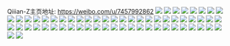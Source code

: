 Qiiian-Z主页地址: https://weibo.com/u/7457992862 
![](https://wx4.sinaimg.cn/mw2000/0088IYDsly1h85v33rdqhj30wi0b7gly.jpg) 
![](https://wx4.sinaimg.cn/mw2000/0088IYDsly1h7wea5tbxhj30u00u00zy.jpg) 
![](https://wx4.sinaimg.cn/mw2000/0088IYDsly1h7t4i0poaaj30kt0qb0tg.jpg) 
![](https://wx4.sinaimg.cn/mw2000/0088IYDsly1h7t4ibfo17j30u014046n.jpg) 
![](https://wx4.sinaimg.cn/mw2000/0088IYDsly1h7t4ic0u4ij30u0140wla.jpg) 
![](https://wx4.sinaimg.cn/mw2000/0088IYDsly1h7pzoo7uxuj30wi1yc14n.jpg) 
![](https://wx4.sinaimg.cn/mw2000/0088IYDsly1h7hqepbudbj30sg0nywi4.jpg) 
![](https://wx4.sinaimg.cn/mw2000/0088IYDsly1h7f2bj2fzfj30mz0mzdgk.jpg) 
![](https://wx4.sinaimg.cn/mw2000/0088IYDsly1h7egogu91ij32c0340u0x.jpg) 
![](https://wx4.sinaimg.cn/mw2000/0088IYDsly1h72vsd4oxqj30yl1a3ahs.jpg) 
![](https://wx4.sinaimg.cn/mw2000/0088IYDsly1h72vsdcr7sj30x3183tgr.jpg) 
![](https://wx4.sinaimg.cn/mw2000/0088IYDsly1h72vsdpdqyj30z91b0ad7.jpg) 
![](https://wx4.sinaimg.cn/mw2000/0088IYDsly1h72vsdyu74j30zk1bfgoq.jpg) 
![](https://wx4.sinaimg.cn/mw2000/0088IYDsly1h6yadxkfdyj30wi1f0n1v.jpg) 
![](https://wx4.sinaimg.cn/mw2000/0088IYDsly1h6bqzegkofj30u0140the.jpg) 
![](https://wx4.sinaimg.cn/mw2000/0088IYDsly1h6aqzmpglwj316t0u0wse.jpg) 
![](https://wx4.sinaimg.cn/mw2000/0088IYDsly1h68f1m60g6j30u011iadw.jpg) 
![](https://wx4.sinaimg.cn/mw2000/0088IYDsly1h67e2c5josj30u0140gna.jpg) 
![](https://wx4.sinaimg.cn/mw2000/0088IYDsly1h669idoijqj30u0140tfr.jpg) 
![](https://wx4.sinaimg.cn/mw2000/0088IYDsly1h61xxwjzfvj30u0140wne.jpg) 
![](https://wx4.sinaimg.cn/mw2000/0088IYDsly1h61xxwy68hj30u014043y.jpg) 
![](https://wx4.sinaimg.cn/mw2000/0088IYDsly1h61xxw139mj30u01sy418.jpg) 
![](https://wx4.sinaimg.cn/mw2000/0088IYDsly1h5yghbzl6bj33402c0e82.jpg) 
![](https://wx4.sinaimg.cn/mw2000/0088IYDsly1h5w1jepndhj30u0140aca.jpg) 
![](https://wx4.sinaimg.cn/mw2000/0088IYDsly1h5w1jfeo69j30u0140wg0.jpg) 
![](https://wx4.sinaimg.cn/mw2000/0088IYDsly1h5w1jgu5w9j30u01400yu.jpg) 
![](https://wx4.sinaimg.cn/mw2000/0088IYDsly1h5w1jhfkqsj30u0140gro.jpg) 
![](https://wx4.sinaimg.cn/mw2000/0088IYDsly1h5w1jg1svij30u014075t.jpg) 
![](https://wx4.sinaimg.cn/mw2000/0088IYDsly1h5w1ji49boj30u01400z5.jpg) 
![](https://wx4.sinaimg.cn/mw2000/0088IYDsly1h5w1jiubd7j30u0140gsc.jpg) 
![](https://wx4.sinaimg.cn/mw2000/0088IYDsly1h5w1jjexgwj30u0158grr.jpg) 
![](https://wx4.sinaimg.cn/mw2000/0088IYDsly1h5w1ikza92j30u01pwjwf.jpg) 
![](https://wx4.sinaimg.cn/mw2000/0088IYDsly1h5w1j0it69j30u0120q5g.jpg) 
![](https://wx4.sinaimg.cn/mw2000/0088IYDsly1h5mt31osr2j32c0340b2b.jpg) 
![](https://wx4.sinaimg.cn/mw2000/0088IYDsly1h5mt34q69wj32c03404qr.jpg) 
![](https://wx4.sinaimg.cn/mw2000/0088IYDsly1h5mt36cfdtj32c0340qv5.jpg) 
![](https://wx4.sinaimg.cn/mw2000/0088IYDsly1h5mt38lttaj32c0340kjn.jpg) 
![](https://wx4.sinaimg.cn/mw2000/0088IYDsly1h5mt3az4cij312i1gsgyj.jpg) 
![](https://wx4.sinaimg.cn/mw2000/0088IYDsly1h5mt3esyahj33402c04qr.jpg) 
![](https://wx4.sinaimg.cn/mw2000/0088IYDsly1h5mt3gfa32j32xy27gx6p.jpg) 
![](https://wx4.sinaimg.cn/mw2000/0088IYDsly1h5mt7l99v1j33402c0u0y.jpg) 
![](https://wx4.sinaimg.cn/mw2000/0088IYDsly1h5mt7fwkgnj33402c0e83.jpg) 
![](https://wx4.sinaimg.cn/mw2000/0088IYDsly1h5mt3a91fxj32c030ke82.jpg) 
![](https://wx4.sinaimg.cn/mw2000/0088IYDsly1h5mt3crbzpj32c03404qr.jpg) 
![](https://wx4.sinaimg.cn/mw2000/0088IYDsly1h5mt7crh1tj32c0340kjn.jpg) 
![](https://wx4.sinaimg.cn/mw2000/0088IYDsly1h5mt9g0mu5j32bh1l0h4u.jpg) 
![](https://wx4.sinaimg.cn/mw2000/0088IYDsly1h5mt9hlbncj33402c0kjm.jpg) 
![](https://wx4.sinaimg.cn/mw2000/0088IYDsly1h5mt9f76b7j33402c04qq.jpg) 
![](https://wx4.sinaimg.cn/mw2000/0088IYDsgy1h5kgyzghq2j317x0u0q7n.jpg) 
![](https://wx4.sinaimg.cn/mw2000/0088IYDsgy1h5kgyy7y4kj30u011cgtp.jpg) 
![](https://wx4.sinaimg.cn/mw2000/0088IYDsgy1h5kgz08aoij31400u0do0.jpg) 
![](https://wx4.sinaimg.cn/mw2000/0088IYDsgy1h5kgyyz6ihj30u0140wkm.jpg) 
![](https://wx4.sinaimg.cn/mw2000/0088IYDsgy1h5fxg6q7xcj32c0340npf.jpg) 
![](https://wx4.sinaimg.cn/mw2000/0088IYDsgy1h5fg38no9vj30u0140wm8.jpg) 
![](https://wx4.sinaimg.cn/mw2000/0088IYDsgy1h5e3jjuqdij30v90u0n10.jpg) 
![](https://wx4.sinaimg.cn/mw2000/0088IYDsgy1h5a0uijjnpj30wi1f2gr5.jpg) 
![](https://wx4.sinaimg.cn/mw2000/0088IYDsly1h51vw5orp7j30u0140gr6.jpg) 
![](https://wx4.sinaimg.cn/mw2000/0088IYDsly1h51vw530izj30u01400z7.jpg) 
![](https://wx4.sinaimg.cn/mw2000/0088IYDsly1h4py75nuyoj30mz0fk3zx.jpg) 
![](https://wx4.sinaimg.cn/mw2000/0088IYDsly1h424bsqjljj30u0140wli.jpg) 
